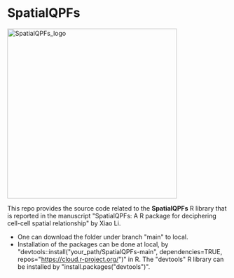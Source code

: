 # SpatialQPFs
<img width="387" alt="SpatialQPFs_logo" src="https://github.com/Genentech/SpatialQPFs/assets/20170034/d79d1795-5cec-4b31-8a86-b2ab6e595caa">

This repo provides the source code related to the **SpatialQPFs** R library that is reported in the manuscript "SpatialQPFs: A R package for deciphering cell-cell spatial relationship" by Xiao Li. 

- One can download the folder under branch "main" to local. 
- Installation of the packages can be done at local, by "devtools::install("your_path/SpatialQPFs-main", dependencies=TRUE, repos="https://cloud.r-project.org/")" in R. The "devtools" R library can be installed by "install.packages("devtools")".
